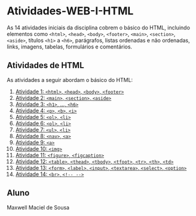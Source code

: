 # Atividades-WEB-I-HTML

As 14 atividades iniciais da disciplina cobrem o básico do HTML, incluindo elementos como `<html>`, `<head>`, `<body>`, `<footer>`, `<main>`, `<section>`, `<aside>`, títulos `<h1>` a `<h6>`, parágrafos, listas ordenadas e não ordenadas, links, imagens, tabelas, formulários e comentários.

## Atividades de HTML

As atividades a seguir abordam o básico do HTML:

1. [Atividade 1: `<html>`, `<head>`, `<body>`, `<footer>`](#atividade-1)
2. [Atividade 2: `<main>`, `<section>`, `<aside>`](#atividade-2)
3. [Atividade 3: `<h1>`, ..., `<h6>`](#atividade-3)
4. [Atividade 4: `<p>`, `<b>`, `<i>`](#atividade-4)
5. [Atividade 5: `<ol>`, `<li>`](#atividade-5)
6. [Atividade 6: `<ol>`, `<li>`](#atividade-6)
7. [Atividade 7: `<ul>`, `<li>`](#atividade-7)
8. [Atividade 8: `<nav>`, `<a>`](#atividade-8)
9. [Atividade 9: `<a>`](#atividade-9)
10. [Atividade 10: `<img>`](#atividade-10)
11. [Atividade 11: `<figure>`, `<figcaption>`](#atividade-11)
12. [Atividade 12: `<table>`, `<thead>`, `<tbody>`, `<tfoot>`, `<tr>`, `<th>`, `<td>`](#atividade-12)
13. [Atividade 13: `<form>`, `<label>`, `<input>`, `<textarea>`, `<select>`, `<option>`](#atividade-13)
14. [Atividade 14: `<br>`, `<!-- -->`](#atividade-14)

## Aluno

Maxwell Maciel de Sousa

